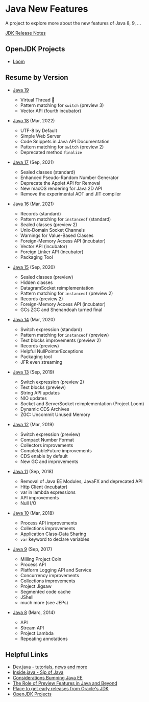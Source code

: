 # Java New Features

A project to explore more about the new features of Java 8, 9, ...

[JDK Release Notes](https://www.oracle.com/java/technologies/javase/jdk-relnotes-index.html)

## OpenJDK Projects

* [Loom](./java-loom/)

## Resume by Version

* [Java 19](java-19/)
  * Virtual Thread :rocket:
  * Pattern matching for `switch` (preview 3)
  * Vector API (fourth incubator)

* [Java 18](java-18/) (Mar, 2022)
  * UTF-8 by Default
  * Simple Web Server
  * Code Snippets in Java API Documentation
  * Pattern matching for `switch` (preview 2)
  * Deprecated method `finalize`

* [Java 17](java-17/) (Sep, 2021)
  * Sealed classes (standard)
  * Enhanced Pseudo-Random Number Generator
  * Deprecate the Applet API for Removal
  * New macOS rendering for Java 2D API
  * Remove the experimental AOT and JIT compiler

* [Java 16](java-16/) (Mar, 2021)
  * Records (standard)
  * Pattern matching for `instanceof` (standard)
  * Sealed classes (preview 2)
  * Unix-Domain Socket Channels
  * Warnings for Value-Based Classes
  * Foreign-Memory Access API (incubator)
  * Vector API (incubator)
  * Foreign Linker API (incubator)
  * Packaging Tool

* [Java 15](java-15/) (Sep, 2020)
  * Sealed classes (preview)
  * Hidden classes
  * DatagramSocket reimplementation
  * Pattern matching for `instanceof` (preview 2)
  * Records (preview 2)
  * Foreign-Memory Access API (incubator)
  * GCs ZGC and Shenandoah turned final

* [Java 14](java-14/) (Mar, 2020)
  * Switch expression (standard)
  * Pattern matching for `instanceof` (preview)
  * Text blocks improvements (preview 2)
  * Records (preview)
  * Helpful NullPointerExceptions
  * Packaging tool
  * JFR even streaming

* [Java 13](java-13/) (Sep, 2019)
  * Switch expression (preview 2)
  * Text blocks (preview)
  * String API updates
  * NIO updates
  * Socket and ServerSocket reimplementation (Project Loom)
  * Dynamic CDS Archives
  * ZGC: Uncommit Unused Memory

* [Java 12](java-12/) (Mar, 2019)
  * Switch expression (preview)
  * Compact Number Format
  * Collectors improvements
  * CompletableFuture improvements
  * CDS enable by default
  * New GC and improvements

* [Java 11](java-11/) (Sep, 2018)
  * Removal of Java EE Modules, JavaFX and deprecated API
  * Http Client (incubator)
  * var in lambda expressions
  * API improvements
  * Null I/O

* [Java 10](java-10/) (Mar, 2018)
  * Process API improvements
  * Collections improvements
  * Application Class-Data Sharing
  * `var` keyword to declare variables

* [Java 9](java-9/) (Sep, 2017)
  * Milling Project Coin
  * Process API
  * Platform Logging API and Service
  * Concurrency improvements
  * Collections improvements
  * Project Jigsaw
  * Segmented code cache
  * JShell
  * much more (see JEPs)

* [Java 8](java-8/) (Marc, 2014)
  * API
  * Stream API
  * Project Lambda
  * Repeating annotations

## Helpful Links

* [Dev.java - tutorials, news and more](https://dev.java/)
* [Inside.java - Sip of Java](https://inside.java/2021/10/21/sip24/)
* [Considerations Bumping Java EE](https://vorozco.com/blog/2020/2020-08-21-considerations-bumping-javaee.html)
* [The Role of Preview Features in Java and Beyond](https://blogs.oracle.com/javamagazine/the-role-of-previews-in-java-14-java-15-java-16-and-beyond)
* [Place to get early releases from Oracle's JDK](https://jdk.java.net/)
* [OpenJDK Projects](https://openjdk.java.net/projects/)
